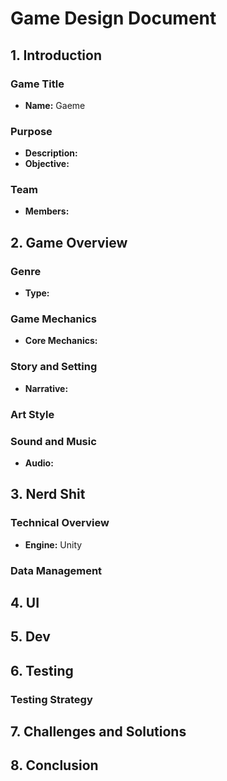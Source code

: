 # Game Design Document

## 1. Introduction

### Game Title
- **Name:** Gaeme

### Purpose
- **Description:** 
- **Objective:** 

### Team
- **Members:** 

## 2. Game Overview

### Genre
- **Type:**

### Game Mechanics
- **Core Mechanics:** 

### Story and Setting
- **Narrative:** 

### Art Style

### Sound and Music
- **Audio:** 

## 3. Nerd Shit

### Technical Overview
- **Engine:** Unity

### Data Management

## 4. UI

## 5. Dev

## 6. Testing

### Testing Strategy

## 7. Challenges and Solutions

## 8. Conclusion

